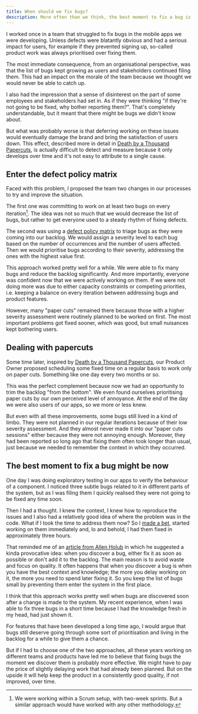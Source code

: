 ```yaml
---
title: When should we fix bugs?
description: More often than we think, the best moment to fix a bug is now.
---
```


<!--more-->

I worked once in a team that struggled to fix bugs in the mobile apps we were developing. Unless defects were blatantly obvious and had a serious impact for users, for example if they prevented signing up, so-called product work was always prioritised over fixing them.

The most immediate consequence, from an organisational perspective, was that the list of bugs kept growing as users and stakeholders continued filing them. This had an impact on the morale of the team because we thought we would never be able to catch up.

I also had the impression that a sense of disinterest on the part of some employees and stakeholders had set in. As if they were thinking "if they're not going to be fixed, why bother reporting them?". That's completely understandable, but it meant that there might be bugs we didn't know about.

But what was probably worse is that deferring working on these issues would eventually damage the brand and bring the satisfaction of users down. This effect, described more in detail in [Death by a Thousand Papercuts](https://engineering.instawork.com/death-by-a-thousand-papercuts-and-how-to-avoid-it-d2f05070b339), is actually difficult to detect and measure because it only develops over time and it's not easy to attribute to a single cause.

## Enter the defect policy matrix
Faced with this problem, I proposed the team two changes in our processes to try and improve the situation.

The first one was committing to work on at least two bugs on every iteration[^1]. The idea was not so much that we would decrease the list of bugs, but rather to get everyone used to a steady rhythm of fixing defects.

The second was using a [defect policy matrix](https://www.mountaingoatsoftware.com/blog/defect-management-by-policy-a-fast-easy-approach-to-prioritizing-bug-fixes) to triage bugs as they were coming into our backlog. We would assign a severity level to each bug based on the number of occurrences and the number of users affected. Then we would prioritise bugs according to their severity, addressing the ones with the highest value first.

This approach worked pretty well for a while. We were able to fix many bugs and reduce the backlog significantly. And more importantly, everyone was confident now that we were actively working on them. If we were not doing more was due to either capacity constraints or competing priorities, i.e. keeping a balance on every iteration between addressing bugs and product features.

However, many "paper cuts" remained there because those with a higher severity assessment were routinely planned to be worked on first. The most important problems got fixed sooner, which was good, but small nuisances kept bothering users.

## Dealing with papercuts
Some time later, inspired by [Death by a Thousand Papercuts](https://engineering.instawork.com/death-by-a-thousand-papercuts-and-how-to-avoid-it-d2f05070b339), our Product Owner proposed scheduling some fixed time on a regular basis to work only on paper cuts. Something like one day every two months or so.

This was the perfect complement because now we had an opportunity to trim the backlog "from the bottom". We even found ourselves prioritising paper cuts by our own perceived level of annoyance. At the end of the day we were also users of our apps, so we more or less knew.

But even with all these improvements, some bugs still lived in a kind of limbo. They were not planned in our regular iterations because of their low severity assessment. And they almost never made it into our "paper cuts sessions" either because they were not annoying enough. Moreover, they had been reported so long ago that fixing them often took longer than usual, just because we needed to remember the context in which they occurred.

## The best moment to fix a bug might be now
One day I was doing exploratory testing in our apps to verify the behaviour of a component. I noticed three subtle bugs related to it in different parts of the system, but as I was filing them I quickly realised they were not going to be fixed any time soon.

Then I had a thought. I knew the context, I knew how to reproduce the issues and I also had a relatively good idea of where the problem was in the code. What if I took the time to address them now? So I [made a bet](/2023/09/02/always-be-gardening/#making-a-bet), started working on them immediately and, lo and behold, I had them fixed in approximately three hours.

That reminded me of an [article from Allen Holub](https://holub.com/bugs/) in which he suggested a kinda provocative idea: when you discover a bug, either fix it as soon as possible or don't add it to the backlog. The main reason is to avoid waste and focus on quality. It often happens that when you discover a bug is when you have the best context and knowledge; the more you delay working on it, the more you need to spend later fixing it. So you keep the list of bugs small by preventing them enter the system in the first place.

I think that this approach works pretty well when bugs are discovered soon after a change is made to the system. My recent experience, when I was able to fix three bugs in a short time because I had the knowledge fresh in my head, had just shown it.

For features that have been developed a long time ago, I would argue that bugs still deserve going through some sort of prioritisation and living in the backlog for a while to give them a chance.

But if I had to choose one of the two approaches, all these years working on different teams and products have led me to believe that fixing bugs the moment we discover them is probably more effective. We might have to pay the price of slightly delaying work that had already been planned. But on the upside it will help keep the product in a consistently good quality, if not improved, over time.

[^1]: We were working within a Scrum setup, with two-week sprints. But a similar approach would have worked with any other methodology.